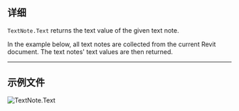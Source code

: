 ## 详细
`TextNote.Text` returns the text value of the given text note.

In the example below, all text notes are collected from the current Revit document. The text notes' text values are then returned.

___
## 示例文件

![TextNote.Text](./Revit.Elements.TextNote.Text_img.jpg)
